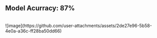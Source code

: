 ## Model Acurracy: 87% <br>
<br>
![image](https://github.com/user-attachments/assets/2de27e96-5b58-4e0a-a36c-ff28ba50dd66)


